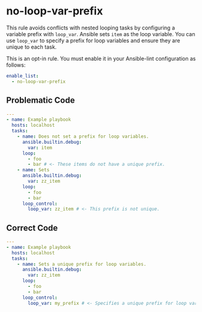 # no-loop-var-prefix

This rule avoids conflicts with nested looping tasks by configuring a variable prefix with `loop_var`.
Ansible sets `item` as the loop variable.
You can use `loop_var` to specify a prefix for loop variables and ensure they are unique to each task.

This is an opt-in rule.
You must enable it in your Ansible-lint configuration as follows:

```yaml
enable_list:
  - no-loop-var-prefix
```

## Problematic Code

```yaml
---
- name: Example playbook
  hosts: localhost
  tasks:
    - name: Does not set a prefix for loop variables.
      ansible.builtin.debug:
        var: item
      loop:
        - foo
        - bar # <- These items do not have a unique prefix.
    - name: Sets
      ansible.builtin.debug:
        var: zz_item
      loop:
        - foo
        - bar
      loop_control:
        loop_var: zz_item # <- This prefix is not unique.
```

## Correct Code

```yaml
---
- name: Example playbook
  hosts: localhost
  tasks:
    - name: Sets a unique prefix for loop variables.
      ansible.builtin.debug:
        var: zz_item
      loop:
        - foo
        - bar
      loop_control:
        loop_var: my_prefix # <- Specifies a unique prefix for loop variables.
```
